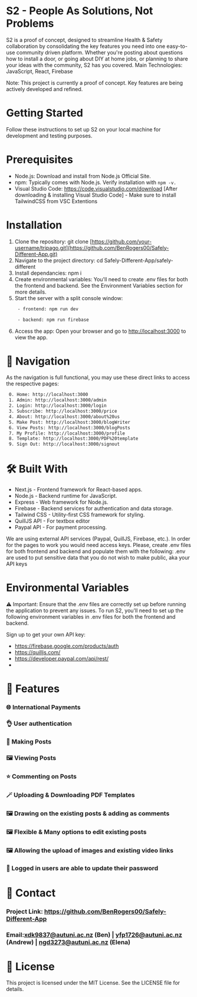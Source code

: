 # S2 - People As Solutions, Not Problems

S2 is a proof of concept, designed to streamline Health & Safety collaboration by consolidating the key features you need into one easy-to-use community driven platform. Whether you're posting about questions how to install a door, 
or going about DIY at home jobs, or planning to share your ideas with the community, S2 has you covered.
Main Technologies: JavaScript, React, Firebase

Note: This project is currently a proof of concept. Key features are being actively developed and refined.

# Getting Started
Follow these instructions to set up S2 on your local machine for development and testing purposes.

# Prerequisites
 - Node.js: Download and install from Node.js Official Site.
 - npm: Typically comes with Node.js. Verify installation with ```npm -v.```
 - Visual Studio Code: https://code.visualstudio.com/download [After downloading & installing Visual Studio Code] - Make sure to install TailwindCSS from VSC Extentions 
   
# Installation
1. Clone the repository: git clone [https://github.com/your-username/tripago.git](https://github.com/BenRogers00/Safely-Different-App.git)
2. Navigate to the project directory: cd Safely-Different-App/safely-different
3. Install dependancies: npm i
4. Create environmental variables: You'll need to create .env files for both the frontend and backend. See the Environment Variables section for more details.
5. Start the server with a split console window:
   ```bash
    - frontend: npm run dev
   ```
   ```bash
    - backend: npm run firebase
   ```
7. Access the app: Open your browser and go to [http://localhost:3000](http://localhost:3000) to view the app.

# :link: Navigation
As the navigation is full functional, you may use these direct links to access the respective pages:
```bash
 0. Home: http://localhost:3000
 1. Admin: http://localhost:3000/admin
 2. Login: http://localhost:3000/login
 3. Subscribe: http://localhost:3000/price
 4. About: http://localhost:3000/about%20us
 5. Make Post: http://localhost:3000/blogWriter
 6. View Posts: http://localhost:3000/blogPosts
 7. My Profile: http://localhost:3000/profile
 8. Template: http://localhost:3000/PDF%20template
 9. Sign Out: http://localhost:3000/signout
```
# :hammer_and_wrench: Built With
 - Next.js - Frontend framework for React-based apps.
 - Node.js - Backend runtime for JavaScript.
 - Express - Web framework for Node.js.
 - Firebase - Backend services for authentication and data storage.
 - Tailwind CSS - Utility-first CSS framework for styling.
 - QuillJS API - For textbox editor
 - Paypal API - For payment processing.

We are using external API services (Paypal, QuillJS, Firebase, etc.). In order for the pages to work you would need access keys. Please, create .env files
for both frontend and backend and populate them with the following:
.env are used to put sensitive data that you do not wish to make public, aka your API keys

# Environmental Variables
⚠️ Important: Ensure that the .env files are correctly set up before running the application to prevent any issues.
To run S2, you'll need to set up the following environment variables in .env files for both the frontend and backend.

Sign up to get your own API key: 
 - https://firebase.google.com/products/auth
 - https://quilljs.com/
 - https://developer.paypal.com/api/rest/
 - 




# 🚧 Features
### 🌐 International Payments
### 👌 User authentication
### 🚨 Making Posts
### 🖼️ Viewing Posts
### ⭐ Commenting on Posts
### 🪄 Uploading & Downloading PDF Templates
### 🖼️ Drawing on the existing posts & adding as comments
### 🖼️ Flexible & Many options to edit existing posts 
### 🖼️ Allowing the upload of images and existing video links
### 🔐 Logged in users are able to update their password


# 📧 Contact
### Project Link: https://github.com/BenRogers00/Safely-Different-App 
### Email:xdk9837@autuni.ac.nz (Ben) | yfp1726@autuni.ac.nz (Andrew) | ngd3273@autuni.ac.nz (Elena) 

# 📄 License
This project is licensed under the MIT License. See the LICENSE file for details.
